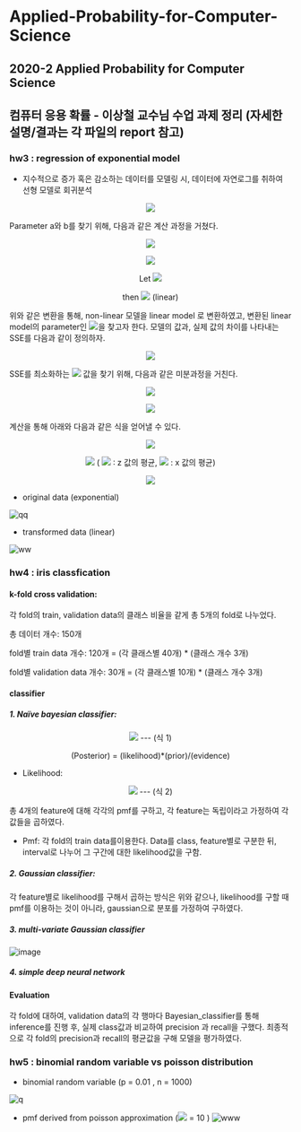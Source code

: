 # Applied-Probability-for-Computer-Science
##  2020-2 Applied Probability for Computer Science
##  컴퓨터 응용 확률 - 이상철 교수님 수업 과제 정리 (자세한 설명/결과는 각 파일의 report 참고)

### hw3 : regression of exponential model
-	지수적으로 증가 혹은 감소하는 데이터를 모델링 시, 데이터에 자연로그를 취하여 선형 모델로 회귀분석

<p align="center"><img src="https://render.githubusercontent.com/render/math?math=y=a\times e^{bx}"></p>

Parameter a와 b를 찾기 위해, 다음과 같은 계산 과정을 거쳤다.

<p align="center"><img src="https://render.githubusercontent.com/render/math?math=y=ae^{bx}"></p>

<p align="center"><img src="https://render.githubusercontent.com/render/math?math=\ln{y}=\ln{\left(ae^{bx}\right)}=\ln{a} %2B bx"></p>

<p align="center">Let <img src="https://render.githubusercontent.com/render/math?math=\ \ln{y}=z,\ln{a}=a_0,b=a_1,"></p>

<p align="center">then <img src="https://render.githubusercontent.com/render/math?math=z=a_0 %2B a_1x  ">
(linear)</p>

위와 같은 변환을 통해, non-linear 모델을 linear model 로 변환하였고, 
변환된 linear model의 parameter인 <img src="https://render.githubusercontent.com/render/math?math=a_0 , a_1">을 찾고자 한다.
모델의 값과, 실제 값의 차이를 나타내는 SSE를 다음과 같이 정의하자.
<p align="center"><img src="https://render.githubusercontent.com/render/math?math=SSE=\ \sum\ \ {(\ z_i-\ \widehat{z_i})}^2\  = =\ \sum\ \ {(\ z_i-\ a_0-a_1x_i)}^2"></p>

SSE를 최소화하는 <img src="https://render.githubusercontent.com/render/math?math=a_0 , a_1"> 값을 찾기 위해, 다음과 같은 미분과정을 거친다.

<p align="center"><img src="https://render.githubusercontent.com/render/math?math=\frac{\partial SSE\ }{\partial a_0} = 2\sum\left(\ z_i-\ a_0-a_1x_i\ \right)\left(-1\right)=0\ "></p>
			
<p align="center"><img src="https://render.githubusercontent.com/render/math?math=\frac{\partial SSE\ }{\partial a_1} = 2\sum\left(\ z_i-\ a_0-a_1x_i\ \right)\left(-x_i\right) = 0"></p>

계산을 통해 아래와 다음과 같은 식을 얻어낼 수 있다.

<p align="center"><img src="https://render.githubusercontent.com/render/math?math=\large a_1\ =\frac{\ n\sum_{i=1}^{n}{z_ix_i}-\ \sum_{i=1}^{n}z_i\sum_{i=1}^{n}x_i}{n\sum_{i=1}^{n}{x_i}^2-\left(\sum_{i=1}^{n}x_i\right)^2}"></p>

<p align="center"><img src="https://render.githubusercontent.com/render/math?math=a_0\ =\overline{z}\ -a_1\overline{x}">    ( <img src="https://render.githubusercontent.com/render/math?math=\overline{z}"> ∶ z 값의 평균, <img src="https://render.githubusercontent.com/render/math?math=\overline{x}"> : x 값의 평균) </p>

                  
<p align="center"><img src="https://render.githubusercontent.com/render/math?math=a\ =e^{a_0}, b\ = a_1"></p>

- original data (exponential)

![qq](https://user-images.githubusercontent.com/35826556/109385047-46526f80-7934-11eb-84c9-1abe3b0ea632.png)

- transformed data (linear)

![ww](https://user-images.githubusercontent.com/35826556/109385064-713cc380-7934-11eb-90f5-618da86f157b.png)

### hw4 : iris classfication
#### k-fold cross validation: 
각 fold의 train, validation data의 클래스 비율을 같게 총 5개의 fold로 나누었다.

총 데이터 개수: 150개

fold별 train data 개수: 120개 = (각 클래스별 40개) * (클래스 개수 3개)

fold별 validation data 개수: 30개 = (각 클래스별 10개) * (클래스 개수 3개)

#### classifier
##### 1. Naïve bayesian classifier:
<p align="center"><img src="https://render.githubusercontent.com/render/math?math=P\left(c| x\right)=P\left(x| w_j\right)\ P\left(w_j\right)\ /\ P(x)"> --- (식 1)</p>

<p align="center">(Posterior) = (likelihood)*(prior)/(evidence)</p>

  - Likelihood: 
<p align="center"><img src="https://render.githubusercontent.com/render/math?math=P\left(x| w_j\right)=P\left(x_1| w_j\right)P\left(x_2| w_j\right)P\left(x_3| w_j\right)P\left(x_4| w_j\right)"> --- (식 2)</p>

총 4개의 feature에 대해 각각의 pmf를 구하고, 각 feature는 독립이라고 가정하여 각 값들을 곱하였다.

  - Pmf: 
	각 fold의 train data를이용한다. 
	Data를 class, feature별로 구분한 뒤, interval로 나누어 그 구간에 대한 likelihood값을 구함. 


##### 2. Gaussian classifier:
 
 각 feature별로 likelihood를 구해서 곱하는 방식은 위와 같으나, likelihood를 구할 때 pmf를 이용하는 것이 아니라, gaussian으로 분포를 가정하여 구하였다. 


##### 3. multi-variate Gaussian classifier

![image](https://user-images.githubusercontent.com/35826556/109386355-88cc7a00-793d-11eb-8040-34ff3086b3d2.png)

##### 4. simple deep neural network

#### Evaluation
각 fold에 대하여, validation data의 각 행마다 Bayesian_classifier를 통해 inference를 진행 후, 실제 class값과 비교하여 precision 과 recall을 구했다.
최종적으로 각 fold의 precision과 recall의 평균값을 구해 모델을 평가하였다.


### hw5 : binomial random variable vs poisson distribution

- binomial random variable (p = 0.01 , n = 1000)

![q](https://user-images.githubusercontent.com/35826556/109385931-9c2a1600-793a-11eb-8133-1d2f1c40ffb9.png)

- pmf derived from poisson approximation (<img src="https://render.githubusercontent.com/render/math?math=\lambda">  = 10 )
![www](https://user-images.githubusercontent.com/35826556/109385934-9df3d980-793a-11eb-90c3-4225e85e0844.png)
